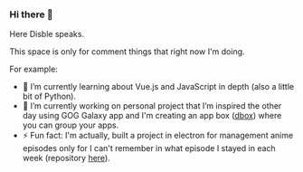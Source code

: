 ### Hi there 👋

Here Disble speaks.

This space is only for comment things that right now I'm doing.

For example:

- 🌱 I’m currently learning about Vue.js and JavaScript in depth (also a little bit of Python).
- 🔭 I’m currently working on personal project that I’m inspired the other day using GOG Galaxy app and I'm creating an app box ([dbox](https://github.com/Disble/dbox)) where you can group your apps.
- ⚡ Fun fact: I'm actually, built a project in electron for management anime episodes only for I can't remember in what episode I stayed in each week (repository [here](https://github.com/Disble/automatizar-tareas)).

<!--
**Disble/Disble** is a ✨ _special_ ✨ repository because its `README.md` (this file) appears on your GitHub profile.

Here are some ideas to get you started:

- 🔭 I’m currently working on ...
- 🌱 I’m currently learning ...
- 👯 I’m looking to collaborate on ...
- 🤔 I’m looking for help with ...
- 💬 Ask me about ...
- 📫 How to reach me: ...
- 😄 Pronouns: ...
- ⚡ Fun fact: ...
-->
